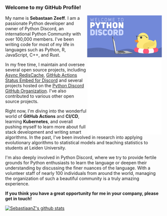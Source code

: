 

### Welcome to my GitHub Profile!

<a href="https://pythondiscord.com"><img width="240" align="right" src="https://github.com/SebastiaanZ/SebastiaanZ/blob/main/welcome_to_pydis.png?raw=true"></a>

My name is **Sebastaan Zeeff**. I am a passionate Python developer and owner of Python Discord, an international Python Community with over 100,000 members. I've been writing code for most of my life in languages such as Python, R, JavaScript, C++, and Rust.

In my free time, I maintain and oversee several open source projects, including [Async RedisCache](https://github.com/python-discord/async-rediscache), [GitHub Actions Status Embed for Discord](https://github.com/SebastiaanZ/github-status-embed-for-discord) and several projects hosted on the [Python Discord GitHub Organization](https://github.com/python-discord). I've also contributed to various other open source projects.

Right now, I'm diving into the wonderful world of **GitHub Actions** and **CI/CD**, learning **Kubernetes**, and overall pushing myself to learn more about full stack development and writing smart algorithms. In the past, I've been involved in research into applying evolutionary algorithms to statistical models and teaching statistics to students at Leiden University.

I'm also deeply involved in Python Discord, where we try to provide fertile grounds for Python enthusiasts to learn the language or deepen their understanding by discussing the finer nuances of the language. With a volunteer staff of nearly 100 individuals from around the world, managing the organization of such a beautiful community is a truly amazing experience.

**If you think you have a great opportunity for me in your company, please get in touch!**

[![SebastiaanZ's github stats](https://github-readme-stats.vercel.app/api?username=SebastiaanZ&show_icon=true)](https://github.com/anuraghazra/github-readme-stats)
